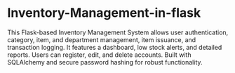 # Inventory-Management-in-flask
This Flask-based Inventory Management System allows user authentication, category, item, and department management, item issuance, and transaction logging. It features a dashboard, low stock alerts, and detailed reports. Users can register, edit, and delete accounts. Built with SQLAlchemy and secure password hashing for robust functionality.
